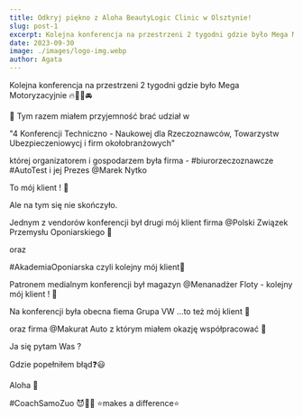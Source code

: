 ```yaml
---
title: Odkryj piękno z Aloha BeautyLogic Clinic w Olsztynie!
slug: post-1
excerpt: Kolejna konferencja na przestrzeni 2 tygodni gdzie było Mega Motoryzacyjnie. Tym razem miałem przyjemność brać udział...
date: 2023-09-30
image: ./images/logo-img.webp
author: Agata
---
```


Kolejna konferencja na przestrzeni 2 tygodni gdzie było Mega Motoryzacyjnie 🔥💪🏼🚘

📍 Tym razem miałem przyjemność brać udział w

"4 Konferencji Techniczno - Naukowej dla Rzeczoznawców, Towarzystw Ubezpieczeniowycj i firm okołobranżowych"

której organizatorem i gospodarzem była firma - #biurorzeczoznawcze #AutoTest i jej Prezes
@Marek Nytko

To mój klient ! 🤗

Ale na tym się nie skończyło.

Jednym z vendorów konferencji był drugi mój klient firma @Polski Związek Przemysłu Oponiarskiego 🤗

oraz

#AkademiaOponiarska czyli kolejny mój klient🤗

Patronem medialnym konferencji był magazyn @Menanadżer Floty - kolejny mój klient ! 🤗

Na konferencji była obecna fiema Grupa VW ...to też mój klient 🤗

oraz firma @Makurat Auto z którym miałem okazję współpracować 🤗

Ja się pytam Was ?

Gdzie popełniłem błąd❓️😃

Aloha 🤙

#CoachSamoZuo 😈🏴‍☠️
⭐️makes a difference⭐️
